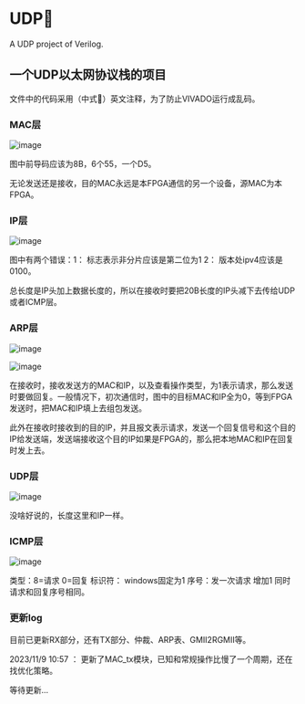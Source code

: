 # UDP🎈
A UDP project of Verilog.

## 一个UDP以太网协议栈的项目

文件中的代码采用（中式🤣）英文注释，为了防止VIVADO运行成乱码。
### MAC层
![image](https://github.com/Vikkdsun/UDP/assets/114153159/c50a3a43-966b-4c20-a68a-ceabd903f2fd)

图中前导码应该为8B，6个55，一个D5。

无论发送还是接收，目的MAC永远是本FPGA通信的另一个设备，源MAC为本FPGA。

### IP层
![image](https://github.com/Vikkdsun/UDP/assets/114153159/38eea051-8068-448e-bd49-fe060411cfd1)

图中有两个错误：1： 标志表示非分片应该是第二位为1 2： 版本处ipv4应该是0100。

总长度是IP头加上数据长度的，所以在接收时要把20B长度的IP头减下去传给UDP或者ICMP层。

### ARP层
![image](https://github.com/Vikkdsun/UDP/assets/114153159/4af59e2e-2849-4cf0-8a1d-9c4fecaff7ee)

![image](https://github.com/Vikkdsun/UDP/assets/114153159/7d0f6fcc-7f20-4852-a188-66bc7c47325e)

在接收时，接收发送方的MAC和IP，以及查看操作类型，为1表示请求，那么发送时要做回复。一般情况下，初次通信时，图中的目标MAC和IP全为0，等到FPGA发送时，把MAC和IP填上去组包发送。

此外在接收时接收到的目的IP，并且报文表示请求，发送一个回复信号和这个目的IP给发送端，发送端接收这个目的IP如果是FPGA的，那么把本地MAC和IP在回复时发上去。

### UDP层
![image](https://github.com/Vikkdsun/UDP/assets/114153159/3d64292f-648a-4f4d-9dd4-bba9266b352d)


没啥好说的，长度这里和IP一样。

### ICMP层
![image](https://github.com/Vikkdsun/UDP/assets/114153159/fa27c8b5-b3a0-4a72-8fd3-5b9f4283b87f)


类型：8=请求 0=回复 标识符： windows固定为1  序号：发一次请求 增加1 同时请求和回复序号相同。

### 更新log

目前已更新RX部分，还有TX部分、仲裁、ARP表、GMII2RGMII等。

2023/11/9 10:57  ：  更新了MAC_tx模块，已知和常规操作比慢了一个周期，还在找优化策略。

等待更新...
